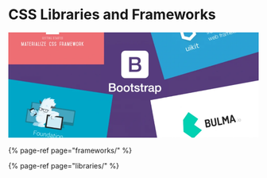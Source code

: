 # CSS Libraries and Frameworks

![](../../.gitbook/assets/5nto12mwu2vb8x3wsp3e.webp)

{% page-ref page="frameworks/" %}

{% page-ref page="libraries/" %}



